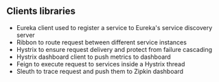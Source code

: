## Clients libraries

* Eureka client used to register a service to Eureka's service discovery server
* Ribbon to route request between different service instances
* Hystrix to ensure request delivery and protect from failure cascading
* Hystrix dashboard client to push metrics to dashboard
* Feign to execute request to services inside a Hystrix thread
* Sleuth to trace request and push them to Zipkin dashboard
